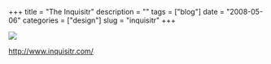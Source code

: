 +++
title = "The Inquisitr"
description = ""
tags = ["blog"]
date = "2008-05-06"
categories = ["design"]
slug = "inquisitr"
+++


 

  <div id="screens-thumbs" class="clearfix">
    <div class="txt-center" id="design-submission"><a href="http://www.inquisitr.com/"><img id='bluga-thumbnail-1237' class='bluga-thumbnail large' src='//konigi.com/media/bluga/
wt48209f3702caa_0.jpg'/></a></div>  
  </div>   
<p><a href="http://www.inquisitr.com/">http://www.inquisitr.com/</a></p>




